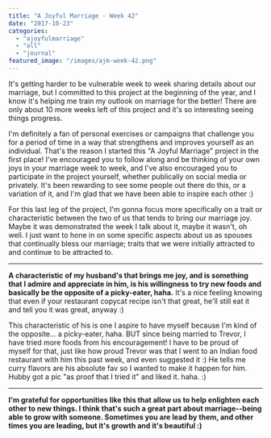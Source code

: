 ```yaml
---
title: "A Joyful Marriage - Week 42"
date: "2017-10-23"
categories: 
  - "ajoyfulmarriage"
  - "all"
  - "journal"
featured_image: "/images/ajm-week-42.png"
---
```


It's getting harder to be vulnerable week to week sharing details about our marriage, but I committed to this project at the beginning of the year, and I know it's helping me train my outlook on marriage for the better! There are only about 10 more weeks left of this project and it's so interesting seeing things progress.

I'm definitely a fan of personal exercises or campaigns that challenge you for a period of time in a way that strengthens and improves yourself as an individual. That's the reason I started this "A Joyful Marriage" project in the first place! I've encouraged you to follow along and be thinking of your own joys in your marriage week to week, and I've also encouraged you to participate in the project yourself, whether publically on social media or privately. It's been rewarding to see some people out there do this, or a variation of it, and I'm glad that we have been able to inspire each other :)

For this last leg of the project, I'm gonna focus more specifically on a trait or characteristic between the two of us that tends to bring our marriage joy. Maybe it was demonstrated the week I talk about it, maybe it wasn't, oh well. I just want to hone in on some specific aspects about us as spouses that continually bless our marriage; traits that we were initially attracted to and continue to be attracted to.

* * *

**A characteristic of my husband's that brings me joy, and is something that I admire and appreciate in him, is his willingness to try new foods and basically be the opposite of a picky-eater, haha.** It's a nice feeling knowing that even if your restaurant copycat recipe isn't that great, he'll still eat it and tell you it was great, anyway :)

This characteristic of his is one I aspire to have myself because I'm kind of the opposite... a picky-eater, haha. BUT since being married to Trevor, I have tried more foods from his encouragement! I have to be proud of myself for that, just like how proud Trevor was that I went to an Indian food restaurant with him this past week, and even suggested it :) He tells me curry flavors are his absolute fav so I wanted to make it happen for him. Hubby got a pic "as proof that I tried it" and liked it. haha. :)

* * *

**I'm grateful for opportunities like this that allow us to help enlighten each other to new things. I think that's such a great part about marriage--being able to grow with someone. Sometimes you are lead by them, and other times you are leading, but it's growth and it's beautiful :)**
